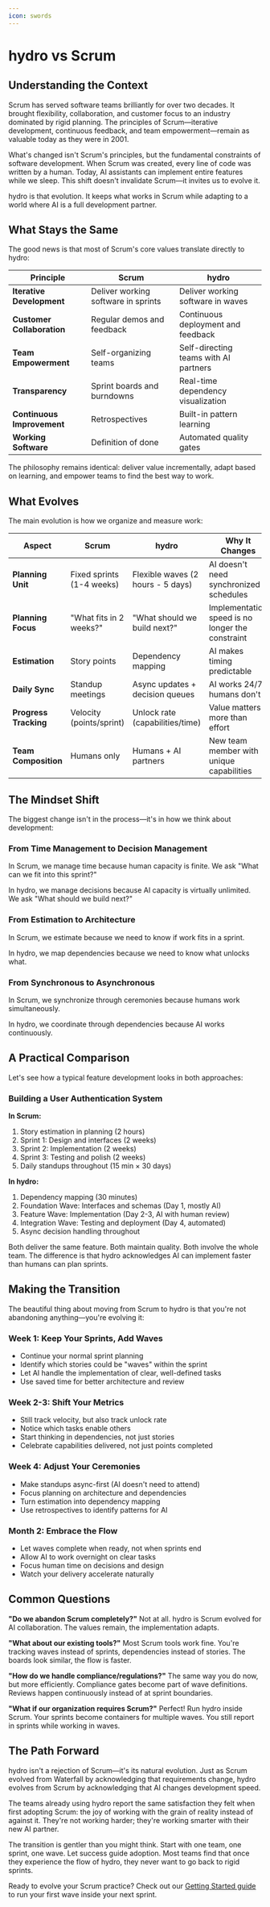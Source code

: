 ```yaml
---
icon: swords
---
```


# hydro vs Scrum

## Understanding the Context

Scrum has served software teams brilliantly for over two decades. It brought flexibility, collaboration, and customer focus to an industry dominated by rigid planning. The principles of Scrum—iterative development, continuous feedback, and team empowerment—remain as valuable today as they were in 2001.

What's changed isn't Scrum's principles, but the fundamental constraints of software development. When Scrum was created, every line of code was written by a human. Today, AI assistants can implement entire features while we sleep. This shift doesn't invalidate Scrum—it invites us to evolve it.

hydro is that evolution. It keeps what works in Scrum while adapting to a world where AI is a full development partner.

## What Stays the Same

The good news is that most of Scrum's core values translate directly to hydro:

| Principle                  | Scrum                               | hydro                                 |
| -------------------------- | ----------------------------------- | ------------------------------------- |
| **Iterative Development**  | Deliver working software in sprints | Deliver working software in waves     |
| **Customer Collaboration** | Regular demos and feedback          | Continuous deployment and feedback    |
| **Team Empowerment**       | Self-organizing teams               | Self-directing teams with AI partners |
| **Transparency**           | Sprint boards and burndowns         | Real-time dependency visualization    |
| **Continuous Improvement** | Retrospectives                      | Built-in pattern learning             |
| **Working Software**       | Definition of done                  | Automated quality gates               |

The philosophy remains identical: deliver value incrementally, adapt based on learning, and empower teams to find the best way to work.

## What Evolves

The main evolution is how we organize and measure work:

| Aspect                | Scrum                     | hydro                             | Why It Changes                                   |
| --------------------- | ------------------------- | --------------------------------- | ------------------------------------------------ |
| **Planning Unit**     | Fixed sprints (1-4 weeks) | Flexible waves (2 hours - 5 days) | AI doesn't need synchronized schedules           |
| **Planning Focus**    | "What fits in 2 weeks?"   | "What should we build next?"      | Implementation speed is no longer the constraint |
| **Estimation**        | Story points              | Dependency mapping                | AI makes timing predictable                      |
| **Daily Sync**        | Standup meetings          | Async updates + decision queues   | AI works 24/7, humans don't                      |
| **Progress Tracking** | Velocity (points/sprint)  | Unlock rate (capabilities/time)   | Value matters more than effort                   |
| **Team Composition**  | Humans only               | Humans + AI partners              | New team member with unique capabilities         |

## The Mindset Shift

The biggest change isn't in the process—it's in how we think about development:

### From Time Management to Decision Management

In Scrum, we manage time because human capacity is finite. We ask "What can we fit into this sprint?"

In hydro, we manage decisions because AI capacity is virtually unlimited. We ask "What should we build next?"

### From Estimation to Architecture

In Scrum, we estimate because we need to know if work fits in a sprint.

In hydro, we map dependencies because we need to know what unlocks what.

### From Synchronous to Asynchronous

In Scrum, we synchronize through ceremonies because humans work simultaneously.

In hydro, we coordinate through dependencies because AI works continuously.

## A Practical Comparison

Let's see how a typical feature development looks in both approaches:

### Building a User Authentication System

**In Scrum:**

1. Story estimation in planning (2 hours)
2. Sprint 1: Design and interfaces (2 weeks)
3. Sprint 2: Implementation (2 weeks)
4. Sprint 3: Testing and polish (2 weeks)
5. Daily standups throughout (15 min × 30 days)

**In hydro:**

1. Dependency mapping (30 minutes)
2. Foundation Wave: Interfaces and schemas (Day 1, mostly AI)
3. Feature Wave: Implementation (Day 2-3, AI with human review)
4. Integration Wave: Testing and deployment (Day 4, automated)
5. Async decision handling throughout

Both deliver the same feature. Both maintain quality. Both involve the whole team. The difference is that hydro acknowledges AI can implement faster than humans can plan sprints.

## Making the Transition

The beautiful thing about moving from Scrum to hydro is that you're not abandoning anything—you're evolving it:

### Week 1: Keep Your Sprints, Add Waves

* Continue your normal sprint planning
* Identify which stories could be "waves" within the sprint
* Let AI handle the implementation of clear, well-defined tasks
* Use saved time for better architecture and review

### Week 2-3: Shift Your Metrics

* Still track velocity, but also track unlock rate
* Notice which tasks enable others
* Start thinking in dependencies, not just stories
* Celebrate capabilities delivered, not just points completed

### Week 4: Adjust Your Ceremonies

* Make standups async-first (AI doesn't need to attend)
* Focus planning on architecture and dependencies
* Turn estimation into dependency mapping
* Use retrospectives to identify patterns for AI

### Month 2: Embrace the Flow

* Let waves complete when ready, not when sprints end
* Allow AI to work overnight on clear tasks
* Focus human time on decisions and design
* Watch your delivery accelerate naturally

## Common Questions

**"Do we abandon Scrum completely?"** Not at all. hydro is Scrum evolved for AI collaboration. The values remain, the implementation adapts.

**"What about our existing tools?"** Most Scrum tools work fine. You're tracking waves instead of sprints, dependencies instead of stories. The boards look similar, the flow is faster.

**"How do we handle compliance/regulations?"** The same way you do now, but more efficiently. Compliance gates become part of wave definitions. Reviews happen continuously instead of at sprint boundaries.

**"What if our organization requires Scrum?"** Perfect! Run hydro inside Scrum. Your sprints become containers for multiple waves. You still report in sprints while working in waves.

## The Path Forward

hydro isn't a rejection of Scrum—it's its natural evolution. Just as Scrum evolved from Waterfall by acknowledging that requirements change, hydro evolves from Scrum by acknowledging that AI changes development speed.

The teams already using hydro report the same satisfaction they felt when first adopting Scrum: the joy of working with the grain of reality instead of against it. They're not working harder; they're working smarter with their new AI partner.

The transition is gentler than you might think. Start with one team, one sprint, one wave. Let success guide adoption. Most teams find that once they experience the flow of hydro, they never want to go back to rigid sprints.

Ready to evolve your Scrum practice? Check out our [Getting Started guide](../getting-started/quickstart.md) to run your first wave inside your next sprint.
